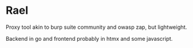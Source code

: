 # Rael
Proxy tool akin to burp suite community and owasp zap, but lightweight.

Backend in go and frontend probably in htmx and some javascript.
